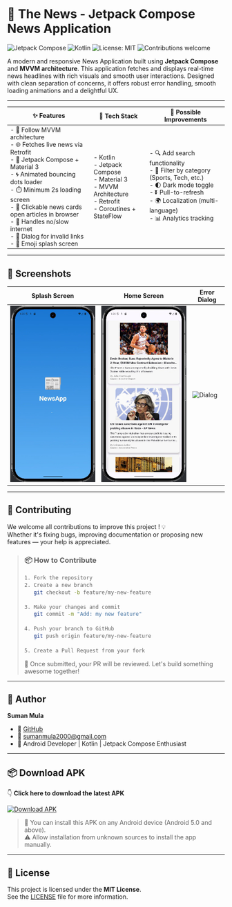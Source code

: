 # 📰 The News - Jetpack Compose News Application

![Jetpack Compose](https://img.shields.io/badge/Jetpack%20Compose-%23007ACC.svg?style=for-the-badge&logo=android&logoColor=white)
![Kotlin](https://img.shields.io/badge/Kotlin-%230095D5.svg?style=for-the-badge&logo=kotlin&logoColor=white)
![License: MIT](https://img.shields.io/badge/License-MIT-yellow.svg?style=for-the-badge)
![Contributions welcome](https://img.shields.io/badge/Contributions-Welcome-brightgreen.svg?style=for-the-badge)

A modern and responsive News Application built using **Jetpack Compose** and **MVVM architecture**. This application fetches and displays real-time news headlines with rich visuals and smooth user interactions. Designed with clean separation of concerns, it offers robust error handling, smooth loading animations and a delightful UX.

---

| ✨ Features | 🧠 Tech Stack | 🔮 Possible Improvements |
|------------|---------------|--------------------------|
| - 🧭 Follow MVVM architecture  <br> - 🌐 Fetches live news via Retrofit  <br> - 🧱 Jetpack Compose + Material 3  <br> - 🌀 Animated bouncing dots loader  <br> - ⏱️ Minimum 2s loading screen  <br> - 📰 Clickable news cards open articles in browser  <br> - 📶 Handles no/slow internet  <br> - 💬 Dialog for invalid links  <br> - 🧊 Emoji splash screen | - Kotlin  <br> - Jetpack Compose  <br> - Material 3  <br> - MVVM Architecture  <br> - Retrofit  <br> - Coroutines + StateFlow | - 🔍 Add search functionality  <br> - 📰 Filter by category (Sports, Tech, etc.)  <br> - 🌓 Dark mode toggle  <br> - ⏬ Pull-to-refresh  <br> - 🌍 Localization (multi-language)  <br> - 📊 Analytics tracking |

---

## 📸 Screenshots

| Splash Screen         | Home Screen            | Error Dialog             |
|-----------------------|------------------------|---------------------------|
| ![Splash](assets/splash.png) | ![Home](assets/home.png) | ![Dialog](assets/error_dialog.png) |

---

## 🤝 Contributing

We welcome all contributions to improve this project ! 💡  
Whether it's fixing bugs, improving documentation or proposing new features — your help is appreciated.

> ### 📦 How to Contribute
>
> ```bash
> 1. Fork the repository
> 2. Create a new branch
>    git checkout -b feature/my-new-feature
>
> 3. Make your changes and commit
>    git commit -m "Add: my new feature"
>
> 4. Push your branch to GitHub
>    git push origin feature/my-new-feature
>
> 5. Create a Pull Request from your fork
> ```
>
> 💬 Once submitted, your PR will be reviewed. Let's build something awesome together!

---

## 👤 Author

**Suman Mula**

- 🔗 [GitHub](https://github.com/Sumanmula)  
- 📧 sumanmula2000@gmail.com 
- 💼 Android Developer | Kotlin | Jetpack Compose Enthusiast

---

## 📦 Download APK

👇 **Click here to download the latest APK**

[![Download APK](https://img.shields.io/badge/Download-APK-blue.svg?style=for-the-badge)](https://surl.lu/raputm)

> 📱 You can install this APK on any Android device (Android 5.0 and above).  
> ⚠️ Allow installation from unknown sources to install the app manually.

---

## 📜 License

This project is licensed under the **MIT License**.  
See the [LICENSE](LICENSE) file for more information.
